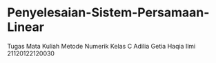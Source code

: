 # Penyelesaian-Sistem-Persamaan-Linear
Tugas 
Mata Kuliah Metode Numerik
Kelas C
Adilia Getia Haqia Ilmi
21120122120030
